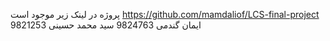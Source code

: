 پروژه در لینک زیر موجود است
https://github.com/mamdaliof/LCS-final-project
ایمان گندمی 9824763
سید محمد حسینی 9821253